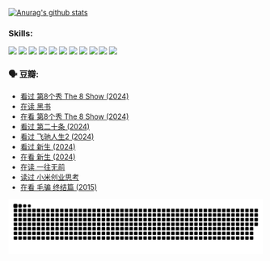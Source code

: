 
[![Anurag's github stats](https://github-readme-stats.vercel.app/api?username=w940853815)](https://github.com/anuraghazra/github-readme-stats)

### Skills:

<code><img height="32" src="https://cdn.jsdelivr.net/npm/simple-icons@v5/icons/python.svg"></code>
<code><img height="32" src="https://cdn.jsdelivr.net/npm/simple-icons@v5/icons/javascript.svg"></code>
<code><img height="32" src="https://cdn.jsdelivr.net/npm/simple-icons@v5/icons/django.svg"></code>
<code><img height="32" src="https://cdn.jsdelivr.net/npm/simple-icons@v5/icons/flask.svg"></code>
<code><img height="32" src="https://cdn.jsdelivr.net/npm/simple-icons@v5/icons/vuetify.svg"></code>
<code><img height="32" src="https://cdn.jsdelivr.net/npm/simple-icons@v5/icons/git.svg"></code>
<code><img height="32" src="https://cdn.jsdelivr.net/npm/simple-icons@v5/icons/docker.svg"></code>
<code><img height="32" src="https://cdn.jsdelivr.net/npm/simple-icons@v5/icons/postgresql.svg"></code>
<code><img height="32" src="https://cdn.jsdelivr.net/npm/simple-icons@v5/icons/elasticsearch.svg"></code>
<code><img height="32" src="https://cdn.jsdelivr.net/npm/simple-icons@v5/icons/macos.svg"></code>
<code><img height="32" src="https://cdn.jsdelivr.net/npm/simple-icons@v5/icons/linux.svg"></code>

### 🗣 豆瓣:

<!-- DOUBAN-ACTIVITIES:START -->
- [看过 第8个秀 The 8 Show‎ (2024)](https://www.douban.com/people/136069238/status/4622960077/?_i=17532060)
- [在读 黑书](https://www.douban.com/people/136069238/status/4621189759/?_i=17532060)
- [在看 第8个秀 The 8 Show‎ (2024)](https://www.douban.com/people/136069238/status/4619801154/?_i=17532060)
- [看过 第二十条‎ (2024)](https://www.douban.com/people/136069238/status/4618624208/?_i=17532060)
- [看过 飞驰人生2‎ (2024)](https://www.douban.com/people/136069238/status/4616048805/?_i=17532060)
- [看过 新生‎ (2024)](https://www.douban.com/people/136069238/status/4612373431/?_i=17532060)
- [在看 新生‎ (2024)](https://www.douban.com/people/136069238/status/4607441062/?_i=17532060)
- [在读 一往无前](https://www.douban.com/people/136069238/status/4590507310/?_i=17532060)
- [读过 小米创业思考](https://www.douban.com/people/136069238/status/4590506983/?_i=17532060)
- [在看 毛骗 终结篇‎ (2015)](https://www.douban.com/people/136069238/status/4581971924/?_i=17532060)
<!-- DOUBAN-ACTIVITIES:END -->


![Snake animation](https://raw.githubusercontent.com/w940853815/w940853815/output/github-contribution-grid-snake.svg)

<!--
**w940853815/w940853815** is a ✨ _special_ ✨ repository because its `README.md` (this file) appears on your GitHub profile.

Here are some ideas to get you started:

- 🔭 I’m currently working on ...
- 🌱 I’m currently learning ...
- 👯 I’m looking to collaborate on ...
- 🤔 I’m looking for help with ...
- 💬 Ask me about ...
- 📫 How to reach me: ...
- 😄 Pronouns: ...
- ⚡ Fun fact: ...
-->
